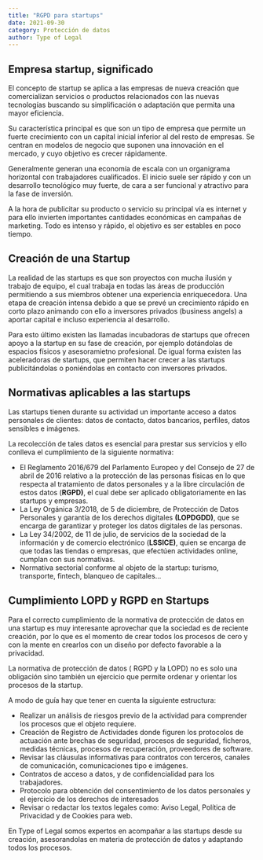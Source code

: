 ```yaml
---
title: "RGPD para startups"
date: 2021-09-30
category: Protección de datos
author: Type of Legal
---
```


**Empresa startup, significado**
--------------------------------

El concepto de startup se aplica a las empresas de nueva creación que comercializan servicios o productos relacionados con las nuevas tecnologías buscando su simplificación o adaptación que permita una mayor eficiencia.

Su característica principal es que son un tipo de empresa que permite un fuerte crecimiento con un capital inicial inferior al del resto de empresas. Se centran en modelos de negocio que suponen una innovación en el mercado, y cuyo objetivo es crecer rápidamente.

Generalmente generan una economía de escala con un organigrama horizontal con trabajadores cualificados. El inicio suele ser rápido y con un desarrollo tecnológico muy fuerte, de cara a ser funcional y atractivo para la fase de inversión.

A la hora de publicitar su producto o servicio su principal vía es internet y para ello invierten importantes cantidades económicas en campañas de marketing. Todo es intenso y rápido, el objetivo es ser estables en poco tiempo.

**Creación de una Startup**
---------------------------

La realidad de las startups es que son proyectos con mucha ilusión y trabajo de equipo, el cual trabaja en todas las áreas de producción permitiendo a sus miembros obtener una experiencia enriquecedora. Una etapa de creación intensa debido a que se prevé un crecimiento rápido en corto plazo animando con ello a inversores privados (business angels) a aportar capital e incluso experiencia al desarrollo.

Para esto último existen las llamadas incubadoras de startups que ofrecen apoyo a la startup en su fase de creación, por ejemplo dotándolas de espacios físicos y asesoramietno profesional. De igual forma existen las aceleradoras de startups, que permiten hacer crecer a las startups publicitándolas o poniéndolas en contacto con inversores privados.

**Normativas aplicables a las startups**
----------------------------------------

Las startups tienen durante su actividad un importante acceso a datos personales de clientes: datos de contacto, datos bancarios, perfiles, datos sensibles e imágenes.

La recolección de tales datos es esencial para prestar sus servicios y ello conlleva el cumplimiento de la siguiente normativa:

*   El Reglamento 2016/679 del Parlamento Europeo y del Consejo de 27 de abril de 2016 relativo a la protección de las personas físicas en lo que respecta al tratamiento de datos personales y a la libre circulación de estos datos (**RGPD)**, el cual debe ser aplicado obligatoriamente en las startups y empresas.
*   La Ley Orgánica 3/2018, de 5 de diciembre, de Protección de Datos Personales y garantía de los derechos digitales **(LOPDGDD)**, que se encarga de garantizar y proteger los datos digitales de las personas.
*   La Ley 34/2002, de 11 de julio, de servicios de la sociedad de la información y de comercio electrónico (**LSSICE)**, quien se encarga de que todas las tiendas o empresas, que efectúen actividades online, cumplan con sus normativas.
*   Normativa sectorial conforme al objeto de la startup: turismo, transporte, fintech, blanqueo de capitales…

**Cumplimiento LOPD y RGPD en Startups**
----------------------------------------

Para el correcto cumplimiento de la normativa de protección de datos en una startup es muy interesante aprovechar que la sociedad es de reciente creación, por lo que es el momento de crear todos los procesos de cero y con la mente en crearlos con un diseño por defecto favorable a la privacidad.

La normativa de protección de datos ( RGPD y la LOPD) no es solo una obligación sino también un ejercicio que permite ordenar y orientar los procesos de la startup.

A modo de guía hay que tener en cuenta la siguiente estructura:

*   Realizar un análisis de riesgos previo de la actividad para comprender los procesos que el objeto requiere.
*   Creación de Registro de Actividades donde figuren los protocolos de actuación ante brechas de seguridad, procesos de seguridad, ficheros, medidas técnicas, procesos de recuperación, proveedores de software.
*   Revisar las cláusulas informativas para contratos con terceros, canales de comunicación, comunicaciones tipo e imágenes.
*   Contratos de acceso a datos, y de confidencialidad para los trabajadores.
*   Protocolo para obtención del consentimiento de los datos personales y el ejercicio de los derechos de interesados
*   Revisar o redactar los textos legales como: Aviso Legal, Política de Privacidad y de Cookies para web.

En Type of Legal somos expertos en acompañar a las startups desde su creación, asesorandolas en materia de protección de datos y adaptando todos los procesos.
